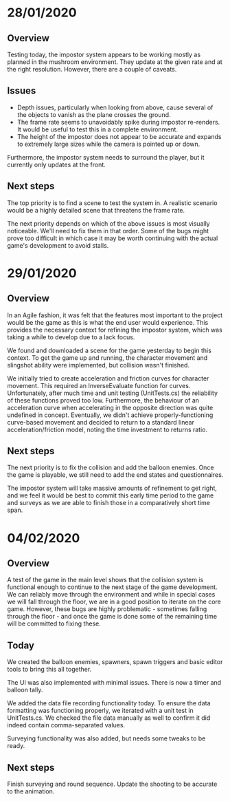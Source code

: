 # 28/01/2020
## Overview
Testing today, the impostor system appears to be working mostly as planned in the mushroom environment. They update at the given rate and at the right resolution. However, there are a couple of caveats.

## Issues
* Depth issues, particularly when looking from above, cause several of the objects to vanish as the plane crosses the ground.
* The frame rate seems to unavoidably spike during impostor re-renders. It would be useful to test this in a complete environment.
* The height of the impostor does not appear to be accurate and expands to extremely large sizes while the camera is pointed up or down.

Furthermore, the impostor system needs to surround the player, but it currently only updates at the front.

## Next steps
The top priority is to find a scene to test the system in. A realistic scenario would be a highly detailed scene that threatens the frame rate.

The next priority depends on which of the above issues is most visually noticeable. We'll need to fix them in that order. Some of the bugs might prove too difficult in which case it may be worth continuing with the actual game's development to avoid stalls.

# 29/01/2020
## Overview
In an Agile fashion, it was felt that the features most important to the project would be the game as this is what the end user would experience. This provides the necessary context for refining the impostor system, which was taking a while to develop due to a lack focus.

We found and downloaded a scene for the game yesterday to begin this context. To get the game up and running, the character movement and slingshot ability were implemented, but collision wasn't finished.

We initially tried to create acceleration and friction curves for character movement. This required an InverseEvaluate function for curves. Unfortunately, after much time and unit testing (UnitTests.cs) the reliability of these functions proved too low. Furthermore, the behaviour of an acceleration curve when accelerating in the opposite direction was quite undefined in concept. Eventually, we didn't achieve properly-functioning curve-based movement and decided to return to a standard linear acceleration/friction model, noting the time investment to returns ratio.

## Next steps
The next priority is to fix the collision and add the balloon enemies. Once the game is playable, we still need to add the end states and questionnaires.

The impostor system will take massive amounts of refinement to get right, and we feel it would be best to commit this early time period to the game and surveys as we are able to finish those in a comparatively short time span.

# 04/02/2020
## Overview
A test of the game in the main level shows that the collision system is functional enough to continue to the next stage of the game development. We can reliably move through the environment and while in special cases we will fall through the floor, we are in a good position to iterate on the core game. However, these bugs are highly problematic - sometimes falling through the floor - and once the game is done some of the remaining time will be committed to fixing these.

## Today
We created the balloon enemies, spawners, spawn triggers and basic editor tools to bring this all together.

The UI was also implemented with minimal issues. There is now a timer and balloon tally.

We added the data file recording functionality today. To ensure the data formatting was functioning properly, we iterated with a unit test in UnitTests.cs. We checked the file data manually as well to confirm it did indeed contain comma-separated values.

Surveying functionality was also added, but needs some tweaks to be ready.

## Next steps
Finish surveying and round sequence. Update the shooting to be accurate to the animation.